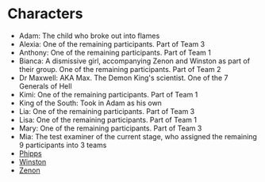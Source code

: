 # Characters

- Adam: The child who broke out into flames
- Alexia:  One of the remaining participants. Part of Team 3
- Anthony: One of the remaining participants. Part of Team 1
- Bianca: A dismissive girl, accompanying Zenon and Winston as part of their group.  One of the remaining participants. Part of Team 2
- Dr Maxwell: AKA Max. The Demon King's scientist. One of the 7 Generals of Hell
- Kimi: One of the remaining participants. Part of Team 1
- King of the South: Took in Adam as his own
- Lia: One of the remaining participants. Part of Team 3
- Lisa: One of the remaining participants. Part of Team 1
- Mary:  One of the remaining participants. Part of Team 3
- Mia: The test examiner of the current stage, who assigned the remaining 9 participants into 3 teams
- [Phipps](<Phipps.md>)
- [Winston](<Winston.md>)
- [Zenon](<Zenon.md>)
